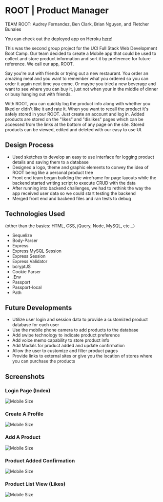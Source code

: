 # ROOT | Product Manager

TEAM ROOT: Audrey Fernandez, Ben Clark, Brian Nguyen, and Fletcher Bunales

You can check out the deployed app on Heroku [here](https://warm-oasis-23319.herokuapp.com/)!

This was the second group project for the UCI Full Stack Web Development Boot Camp. Our team decided to create a Mobile app that could be used to collect and store product information and sort it by preference for future reference. We call our app, ROOT.

Say you're out with friends or trying out a new restaurant. You order an amazing meal and you want to remember what you ordered so you can order it again next time you come. Or maybe you tried a new beverage and want to see  where you can buy it, just not when your in the middle of dinner or busy hanging out with friends. 

With ROOT, you can quickly log the product info along with whether you liked or didn't like it and rate it. When you want to recall the product it's safely stored in your ROOT. Just create an account and log in. Added products are stored on the "likes" and "dislikes" pages which can be accessed from the links at the bottom of any page on the site. Stored products can be viewed, edited and deleted with our easy to use UI.

## Design Process

* Used sketches to develop an easy to use interface for logging product details and saving them to a database
* Designed a logo, theme and graphic elements to convey the idea of ROOT being like a personal product tree
* Front end team began building the wireframe for page layouts while the backend started writing script to execute CRUD with the data
* After running into backend challenges, we had to rethink the way the app received user data so we could start testing the backend
* Merged front end and backend files and ran tests to debug

## Technologies Used

(other than the basics: HTML, CSS, jQuery, Node, MySQL, etc…)
* Sequelize
* Body-Parser
* Express
* Express MySQL Session
* Express Session
* Express Validator
* bcryptJS
* Cookie Parser
* .Env
* Passport
* Passport-local
* Path

## Future Developments

* Utilize user login and session data to provide a customized product database for each user
* Use the mobile phone camera to add products to the database
* Add swipe technology to indicate product preference
* Add voice memo capability to store product info
* Add Modals for product added and update confirmation
* Allow the user to customize and filter product pages
* Provide links to external sites or give you the location of stores where you can purchase the products

## Screenshots

### Login Page (Index)

![Mobile Size](/screenshots/home.png)

### Create A Profile

![Mobile Size](/screenshots/create.png)

### Add A Product

![Mobile Size](/screenshots/add.png)

### Product Added Confirmation

![Mobile Size](/screenshots/confirm.png)

### Product List View (Likes)

![Mobile Size](/screenshots/liked.png)
